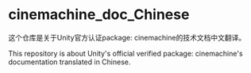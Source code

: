 # cinemachine_doc_Chinese
这个仓库是关于Unity官方认证package: cinemachine的技术文档中文翻译。

This repository is about Unity's official verified package: cinemachine's documentation translated in Chinese.
